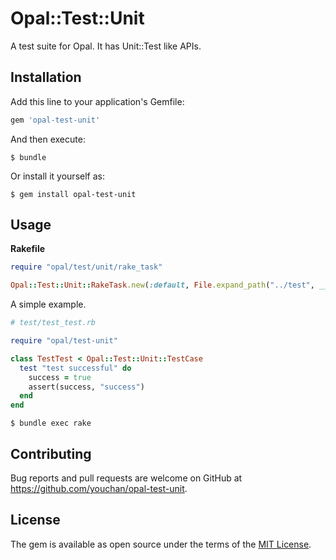 # Opal::Test::Unit

A test suite for Opal. It has Unit::Test like APIs.

## Installation

Add this line to your application's Gemfile:

```ruby
gem 'opal-test-unit'
```

And then execute:

    $ bundle

Or install it yourself as:

    $ gem install opal-test-unit

## Usage

**Rakefile**

```ruby
require "opal/test/unit/rake_task"

Opal::Test::Unit::RakeTask.new(:default, File.expand_path("../test", __FILE__))
```

A simple example.

```ruby
# test/test_test.rb

require "opal/test-unit"

class TestTest < Opal::Test::Unit::TestCase
  test "test successful" do
    success = true
    assert(success, "success")
  end
end
```

    $ bundle exec rake

## Contributing

Bug reports and pull requests are welcome on GitHub at https://github.com/youchan/opal-test-unit.

## License

The gem is available as open source under the terms of the [MIT License](https://opensource.org/licenses/MIT).
